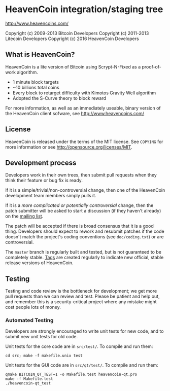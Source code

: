 HeavenCoin integration/staging tree
================================

http://www.heavencoins.com/

Copyright (c) 2009-2013 Bitcoin Developers
Copyright (c) 2011-2013 Litecoin Developers
Copyright (c) 2016 HeavenCoin Developers

What is HeavenCoin?
----------------

HeavenCoin is a lite version of Bitcoin using Scrypt-N-Fixed as a proof-of-work algorithm.
 - 1 minute block targets
 - ~10 billions total coins
 - Every block to retarget difficulty with Kimotos Gravity Well algorithm
 - Adopted the S-Curve theory to block reward

For more information, as well as an immediately useable, binary version of
the HeavenCoin client sofware, see http://www.heavencoins.com/

License
-------

HeavenCoin is released under the terms of the MIT license. See `COPYING` for more
information or see http://opensource.org/licenses/MIT.

Development process
-------------------

Developers work in their own trees, then submit pull requests when they think
their feature or bug fix is ready.

If it is a simple/trivial/non-controversial change, then one of the HeavenCoin
development team members simply pulls it.

If it is a *more complicated or potentially controversial* change, then the patch
submitter will be asked to start a discussion (if they haven't already) on the
[mailing list](http://sourceforge.net/mailarchive/forum.php?forum_name=bitcoin-development).

The patch will be accepted if there is broad consensus that it is a good thing.
Developers should expect to rework and resubmit patches if the code doesn't
match the project's coding conventions (see `doc/coding.txt`) or are
controversial.

The `master` branch is regularly built and tested, but is not guaranteed to be
completely stable. [Tags](https://github.com/bitcoin/bitcoin/tags) are created
regularly to indicate new official, stable release versions of HeavenCoin.

Testing
-------

Testing and code review is the bottleneck for development; we get more pull
requests than we can review and test. Please be patient and help out, and
remember this is a security-critical project where any mistake might cost people
lots of money.

### Automated Testing

Developers are strongly encouraged to write unit tests for new code, and to
submit new unit tests for old code.

Unit tests for the core code are in `src/test/`. To compile and run them:

    cd src; make -f makefile.unix test

Unit tests for the GUI code are in `src/qt/test/`. To compile and run them:

    qmake BITCOIN_QT_TEST=1 -o Makefile.test heavencoin-qt.pro
    make -f Makefile.test
    ./heavencoin-qt_test

